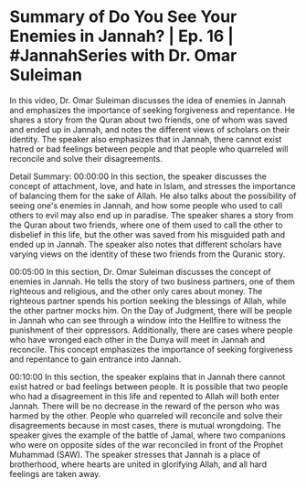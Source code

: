 # Summary of Do You See Your Enemies in Jannah?  | Ep. 16 | #JannahSeries with Dr. Omar Suleiman

In this video, Dr. Omar Suleiman discusses the idea of enemies in Jannah and emphasizes the importance of seeking forgiveness and repentance. He shares a story from the Quran about two friends, one of whom was saved and ended up in Jannah, and notes the different views of scholars on their identity. The speaker also emphasizes that in Jannah, there cannot exist hatred or bad feelings between people and that people who quarreled will reconcile and solve their disagreements.

Detail Summary: 
00:00:00
In this section, the speaker discusses the concept of attachment, love, and hate in Islam, and stresses the importance of balancing them for the sake of Allah. He also talks about the possibility of seeing one's enemies in Jannah, and how some people who used to call others to evil may also end up in paradise. The speaker shares a story from the Quran about two friends, where one of them used to call the other to disbelief in this life, but the other was saved from his misguided path and ended up in Jannah. The speaker also notes that different scholars have varying views on the identity of these two friends from the Quranic story.

00:05:00
In this section, Dr. Omar Suleiman discusses the concept of enemies in Jannah. He tells the story of two business partners, one of them righteous and religious, and the other only cares about money. The righteous partner spends his portion seeking the blessings of Allah, while the other partner mocks him. On the Day of Judgment, there will be people in Jannah who can see through a window into the Hellfire to witness the punishment of their oppressors. Additionally, there are cases where people who have wronged each other in the Dunya will meet in Jannah and reconcile. This concept emphasizes the importance of seeking forgiveness and repentance to gain entrance into Jannah.

00:10:00
In this section, the speaker explains that in Jannah there cannot exist hatred or bad feelings between people. It is possible that two people who had a disagreement in this life and repented to Allah will both enter Jannah. There will be no decrease in the reward of the person who was harmed by the other. People who quarreled will reconcile and solve their disagreements because in most cases, there is mutual wrongdoing. The speaker gives the example of the battle of Jamal, where two companions who were on opposite sides of the war reconciled in front of the Prophet Muhammad (SAW). The speaker stresses that Jannah is a place of brotherhood, where hearts are united in glorifying Allah, and all hard feelings are taken away.

